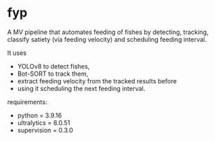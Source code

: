 # fyp
A MV pipeline that automates feeding of fishes by detecting, tracking, classify satiety (via feeding velocity) and scheduling feeding interval. 

It uses 
- YOLOv8 to detect fishes, 
- Bot-SORT to track them, 
- extract feeding velocity from the tracked results before 
- using it scheduling the next feeding interval. 

requirements:
- python = 3.9.16
- ultralytics = 8.0.51
- supervision = 0.3.0
